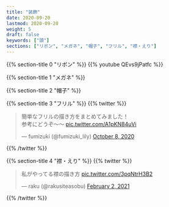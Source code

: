 ```yaml
---
title: "装飾"
date: 2020-09-20
lastmod: 2020-09-20
weight: 5
draft: false
keywords: ["頭"]
sections: ["リボン", "メガネ", "帽子", "フリル", "襟・えり"]
---
```


{{% section-title 0 "リボン" %}}
{{% youtube QEvs9jPatfc %}}

{{% section-title 1 "メガネ" %}}

{{% section-title 2 "帽子" %}}

{{% section-title 3 "フリル" %}}
{{% twitter %}}
<blockquote class="twitter-tweet" data-partner="tweetdeck"><p lang="ja" dir="ltr">簡単なフリルの描き方をまとめてみました！<br>参考にどうぞ〜〜 <a href="https://t.co/A1pKN84uVi">pic.twitter.com/A1pKN84uVi</a></p>&mdash; fumizuki (@fumizuki_lily) <a href="https://twitter.com/fumizuki_lily/status/1314081072792051712?ref_src=twsrc%5Etfw">October 8, 2020</a></blockquote>
{{% /twitter %}}

{{% section-title 4 "襟・えり" %}}
{{% twitter %}}
<blockquote class="twitter-tweet"><p lang="ja" dir="ltr">私がやってる襟の描き方 <a href="https://t.co/3pqNtrH3B2">pic.twitter.com/3pqNtrH3B2</a></p>&mdash; raku (@rakusiteasobu) <a href="https://twitter.com/rakusiteasobu/status/1356597002562273280?ref_src=twsrc%5Etfw">February 2, 2021</a></blockquote>
{{% /twitter %}}
